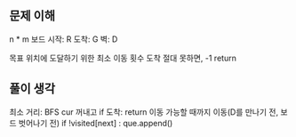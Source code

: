 ## 문제 이해

n \* m 보드
시작: R
도착: G
벽: D

목표 위치에 도달하기 위한 최소 이동 횟수
도착 절대 못하면, -1 return

## 풀이 생각

최소 거리: BFS
cur 꺼내고
if 도착: return
이동 가능할 때까지 이동(D를 만나기 전, 보드 벗어나기 전)
if !visited[next] : que.append()
